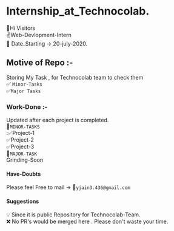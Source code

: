 # Internship_at_Technocolab.
:wave:Hi Visitors<br/>
:v:Web-Devlopment-Intern<br/>
:pray: Date_Starting -> 20-july-2020.<br/>
## Motive of Repo :-
Storing My Task , for Technocolab team to check them<br/>
:white_check_mark: `Minor-Tasks` <br/>
:white_check_mark:`Major Tasks`<br/>
### Work-Done :-
Updated after each project is completed.<br/>
:large_orange_diamond:`MINOR-TASKS`<br/>
::white_check_mark:Project-1<br/>
:white_check_mark:Project-2<br/>
:white_check_mark:Project-3<br/>
:large_orange_diamond:`MAJOR-TASK`<br/>
Grinding-Soon<br/>
#### Have-Doubts
Please feel Free to mail -> :email:`yjain3.436@gmail.com`<br/>
#### Suggestions 
:bulb: Since it is public Repository  for Technocolab-Team.<br/>
:x: No PR's would be merged here . Please don't waste your time.